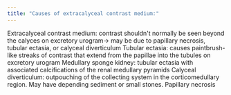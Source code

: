 ```yaml
---
title: "Causes of extracalyceal contrast medium:"
---
```

Extracalyceal contrast medium: contrast shouldn't normally be seen beyond the calyces on excretory urogram&#8594; may be due to papillary necrosis, tubular ectasia, or calyceal diverticulum
Tubular ectasia: causes paintbrush-like streaks of contrast that extend from the papillae into the tubules on excretory urogram
Medullary sponge kidney: tubular ectasia with associated calcifications of the renal medullary pyramids
Calyceal diverticulum: outpouching of the collecting system in the corticomedullary region. May have depending sediment or small stones.
Papillary necrosis


